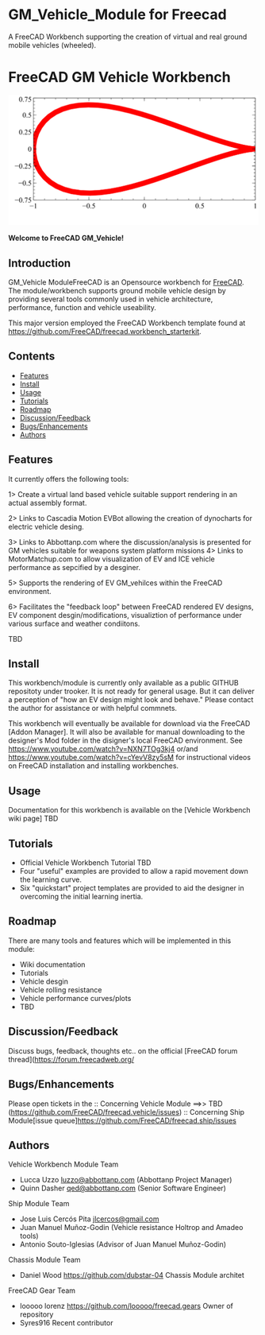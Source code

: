 # GM_Vehicle_Module for Freecad
A FreeCAD Workbench supporting the creation of virtual and real ground mobile vehicles (wheeled).

# FreeCAD GM Vehicle Workbench
                          
![Vehicle Workbench Logo](freecad/gm_vehicle/resources/icons/VehicleWorkbench.svg)

**Welcome to FreeCAD GM_Vehicle!**

## Introduction
GM_Vehicle ModuleFreeCAD is an Opensource workbench for [FreeCAD](https://www.freecadweb.org). The module/workbench supports ground mobile vehicle design by providing several tools commonly used in vehicle architecture, performance, function and vehicle useability.

This major version employed the FreeCAD Workbench template found at <https://github.com/FreeCAD/freecad.workbench_starterkit>.

## Contents
- [Features](#features)
- [Install](#install)
- [Usage](#usage)
- [Tutorials](#tutorials)
- [Roadmap](#roadmap)
- [Discussion/Feedback](#discussionfeedback)
- [Bugs/Enhancements](#bugsenhancements)
- [Authors](#authors)

## Features
It currently offers the following tools:

1> Create a virtual land based vehicle suitable support rendering in an actual assembly format.

2> Links to Cascadia Motion EVBot allowing the creation of dynocharts for electric vehicle desing.

3> Links to Abbottanp.com where the discussion/analysis is presented for GM vehicles suitable for weapons system platform missions
4> Links to MotorMatchup.com to allow visualization of EV and ICE vehicle performance as sepcified by a desginer.

5> Supports the rendering of EV GM_vehilces within the FreeCAD environment.

6> Facilitates the "feedback loop" between FreeCAD rendered EV designs, EV component desgin/modifications, visualiztion of performance under various surface and weather condiitons.

TBD

## Install

This workbench/module is currently only available as a public GITHUB repositoty under trooker.  It is not ready for general usage.  But it can deliver a perception of "how an EV design might look and behave."   Please contact the author for assistance or with helpful commnets.

This workbench will eventually be available for download via the FreeCAD [Addon Manager].  It will also be available for manual downloading to the designer's Mod folder in the disigner's local FreeCAD environment.  See https://www.youtube.com/watch?v=NXN7TOg3kj4  or/and https://www.youtube.com/watch?v=cYevV8zy5sM  for instructional videos on FreeCAD installation and installing workbenches.

## Usage

Documentation for this workbench is available on the [Vehicle Workbench wiki page] TBD

## Tutorials

* Official Vehicle Workbench Tutorial TBD
* Four "useful" examples are provided to allow a rapid movement down the learning curve.
* Six "quickstart" project templates are provided to aid the designer in overcoming the initial learning inertia.

## Roadmap

There are many tools and features which will be implemented in this module:

 - Wiki documentation
 - Tutorials
 - Vehicle desgin
 - Vehicle rolling resistance
 - Vehicle performance curves/plots
 - TBD

## Discussion/Feedback

Discuss bugs, feedback, thoughts etc.. on the official [FreeCAD forum thread](https://forum.freecadweb.org/

## Bugs/Enhancements

Please open tickets in the 
:: Concerning Vehicle Module ==>> TBD (https://github.com/FreeCAD/freecad.vehicle/issues)
:: Concerning Ship Module[issue queue]https://github.com/FreeCAD/freecad.ship/issues

## Authors
Vehicle Workbench Module Team
 - Lucca Uzzo <luzzo@abbottanp.com> (Abbottanp Project Manager)
 - Quinn Dasher <qed@abbottanp.com> (Senior Software Engineer)
 
 Ship Module Team
 - Jose Luis Cercós Pita <jlcercos@gmail.com>
 - Juan Manuel Muñoz-Godin (Vehicle resistance Holtrop and Amadeo tools)
 - Antonio Souto-Iglesias (Advisor of Juan Manuel Muñoz-Godin)
 
 Chassis Module Team
 - Daniel Wood <https://github.com/dubstar-04> Chassis Module architet

 FreeCAD Gear Team
  - looooo lorenz <https://github.com/looooo/freecad.gears> Owner of repository
  - Syres916 Recent contributor

 
